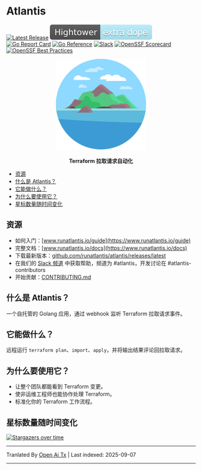 # Atlantis <!-- omit in toc -->

[![Latest Release](https://img.shields.io/github/release/runatlantis/atlantis.svg)](https://github.com/runatlantis/atlantis/releases/latest)
[![SuperDopeBadge](https://raw.githubusercontent.com/runatlantis/atlantis/main/./runatlantis.io/public/hightower-super-dope.svg)](https://twitter.com/kelseyhightower/status/893260922222813184)
[![Go Report Card](https://goreportcard.com/badge/github.com/runatlantis/atlantis)](https://goreportcard.com/report/github.com/runatlantis/atlantis)
[![Go Reference](https://pkg.go.dev/badge/github.com/runatlantis/atlantis.svg)](https://pkg.go.dev/github.com/runatlantis/atlantis)
[![Slack](https://img.shields.io/badge/Join-Atlantis%20Community%20Slack-red)](https://slack.cncf.io/)
[![OpenSSF Scorecard](https://api.scorecard.dev/projects/github.com/runatlantis/atlantis/badge)](https://scorecard.dev/viewer/?uri=github.com/runatlantis/atlantis)
[![OpenSSF Best Practices](https://www.bestpractices.dev/projects/9428/badge)](https://www.bestpractices.dev/projects/9428)

<p align="center">
  <img src="https://raw.githubusercontent.com/runatlantis/atlantis/main/./runatlantis.io/public/hero.png" alt="Atlantis Logo"/><br><br>
  <b>Terraform 拉取请求自动化</b>
</p>

- [资源](#resources)
- [什么是 Atlantis？](#what-is-atlantis)
- [它能做什么？](#what-does-it-do)
- [为什么要使用它？](#why-should-you-use-it)
- [星标数量随时间变化](#stargazers-over-time)

## 资源
* 如何入门：[www.runatlantis.io/guide](https://www.runatlantis.io/guide)
* 完整文档：[www.runatlantis.io/docs](https://www.runatlantis.io/docs)
* 下载最新版本：[github.com/runatlantis/atlantis/releases/latest](https://github.com/runatlantis/atlantis/releases/latest)
* 在我们的 [Slack 频道](https://slack.cncf.io/) 中获取帮助，频道为 #atlantis，开发讨论在 #atlantis-contributors
* 开始贡献：[CONTRIBUTING.md](https://raw.githubusercontent.com/runatlantis/atlantis/main/CONTRIBUTING.md)

## 什么是 Atlantis？
一个自托管的 Golang 应用，通过 webhook 监听 Terraform 拉取请求事件。

## 它能做什么？
远程运行 `terraform plan`、`import`、`apply`，并将输出结果评论回拉取请求。

## 为什么要使用它？
* 让整个团队都能看到 Terraform 变更。
* 使非运维工程师也能协作处理 Terraform。
* 标准化你的 Terraform 工作流程。

## 星标数量随时间变化

[![Stargazers over time](https://starchart.cc/runatlantis/atlantis.svg)](https://starchart.cc/runatlantis/atlantis)



---


Tranlated By [Open Ai Tx](https://github.com/OpenAiTx/OpenAiTx) | Last indexed: 2025-09-07


---